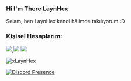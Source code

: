 
### Hi I'm There LaynHex

<p align="left">Selam, ben LaynHex kendi hâlimde takılıyorum :D 



<br />
<h3>Kişisel Hesaplarım:</h3>
<p align="left">
<a href="https://discord.com/users/719232360155054123" target"blank_"><img src="https://img.shields.io/badge/Discord%20-7289DA.svg?&style=for-the-badge&logo=discord&logoColor=white">
 <a href="https://www.instagram.com/laynhex" target"blank_"><img src="https://img.shields.io/badge/INSTAGRAM%20-DC3175.svg?&style=for-the-badge&logo=instagram&logoColor=white"></a>
 <a href="https://www.instagram.com/laynhex" target"blank_"><img src="https://cdn.discordapp.com/emojis/1106621349205659749.gif?size=96&quality=lossless"></a>

</p>
 <img src="https://komarev.com/ghpvc/?username=xLaynHex" alt="xLaynHex" /> </p>



[![Discord Presence](https://lanyard-profile-readme.vercel.app/api/719232360155054123)](https://discord.com/users/719232360155054123)
